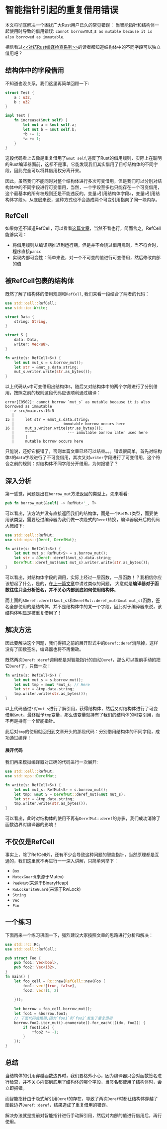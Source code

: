 # 智能指针引起的重复借用错误
本文将彻底解决一个困扰广大Rust用户已久的常见错误： 当智能指针和结构体一起使用时导致的借用错误: ` cannot borrow `mut_s` as mutable because it is also borrowed as immutable`.

相信看过[<<对抗Rust编译检查系列>>](https://www.zhihu.com/column/c_1461712984854335488)的读者都知道结构体中的不同字段可以独立借用吧？

## 结构体中的字段借用
不知道也没关系，我们这里再简单回顾一下:
```rust
struct Test {
    a : u32,
    b : u32
}

impl Test {
    fn increase(&mut self) {
        let mut a = &mut self.a;
        let mut b = &mut self.b;
        *b += 1;
        *a += 1;
    }
}
```

这段代码看上去像是重复借用了`&mut self`,违反了Rust的借用规则，实际上在聪明的Rust编译器面前，这都不是事。它能发现我们其实借用了目标结构体的不同字段，因此完全可以将其借用权分离开来。

因此，虽然我们不能同时对整个结构体进行多次可变借用，但是我们可以分别对结构体中的不同字段进行可变借用，当然，一个字段至多也只能存在一个可变借用，这个最基本的所有权规则还是不能违反的。变量`a`引用结构体字段`a`，变量`b`引用结构体字段`b`，从底层来说，这种方式也不会造成两个可变引用指向了同一块内存。

## RefCell
如果你还不知道RefCell，可以看看[这篇文章](https://zhuanlan.zhihu.com/p/453727091)，当然不看也行，简而言之，RefCell能够实现：

- 将借用规则从编译期推迟到运行期，但是并不会饶过借用规则，当不符合时，程序直接`panic`
- 实现内部可变性：简单来说，对一个不可变的值进行可变借用，然后修改内部的值

## 被RefCell包裹的结构体
既然了解了结构体的借用规则和`RefCell`, 我们来看一段结合了两者的代码：
```rust
use std::cell::RefCell;
use std::io::Write;

struct Data {
    string: String,
}

struct S {
    data: Data,
    writer: Vec<u8>,
}

fn write(s: RefCell<S>) {
    let mut mut_s = s.borrow_mut();
    let str = &mut_s.data.string;
    mut_s.writer.write(str.as_bytes());
}
```

以上代码从`s`中可变借用出结构体`S`，随后又对结构体中的两个字段进行了分别借用，按照之前的规则这段代码应该顺利通过编译：
```console
error[E0502]: cannot borrow `mut_s` as mutable because it is also borrowed as immutable
  --> src/main.rs:16:5
   |
15 |     let str = &mut_s.data.string;
   |                ----- immutable borrow occurs here
16 |     mut_s.writer.write(str.as_bytes());
   |     ^^^^^              --- immutable borrow later used here
   |     |
   |     mutable borrow occurs here
```

只能说，还好它报错了，否则本篇文章已经可以结束。。。错误很简单，首先对结构体`S`的`data`字段进行了不可变借用，其次又对`writer`字段进行了可变借用，这个符合之前的规则：对结构体不同字段分开借用，为何报错了？

## 深入分析
第一感觉，问题是出在`borrow_mut`方法返回的类型上，先来看看:
```rust
pub fn borrow_mut(&self) -> RefMut<'_, T>
```

可以看出，该方法并没有直接返回我们的结构体，而是一个`RefMut`类型，而要使用该类型，需要经过编译器为我们做一次隐式的`Deref`转换，编译器展开后的代码大概如下:
```rust
use std::cell::RefMut;
use std::ops::{Deref, DerefMut};

fn write(s: RefCell<S>) {
    let mut mut_s: RefMut<S> = s.borrow_mut();
    let str = &Deref::deref(&mut_s).data.string;
    DerefMut::deref_mut(&mut mut_s).writer.write(str.as_bytes());
}
```

可以看出，对结构体字段的调用，实际上经过一层函数，一层函数！？我相信你应该想起了什么，是的，在[上一篇文章](https://zhuanlan.zhihu.com/p/451920390/edit)中讲过类似的问题， 大意就是**编译器对于函数往往只会分析签名，并不关心内部到底如何使用结构体**。

而上面的`&Deref::deref(&mut_s)`和`DerefMut::deref_mut(&mut mut_s)`函数，签名全部使用的是结构体，并不是结构体中的某一个字段，因此对于编译器来说，该结构体明显是被重复借用了！

## 解决方法
因此要解决这个问题，我们得把之前的展开形式中的`Deref::deref`消除掉，这样没有了函数签名，编译器也将不再懒政。

既然两次`Deref::deref`调用都是对智能指针的自动`Deref`，那么可以提前手动的把它`Deref`了，只做一次！

```rust
fn write(s: RefCell<S>) {
    let mut mut_s = s.borrow_mut();
    let mut tmp = &mut *mut_s; // Here
    let str = &tmp.data.string;
    tmp.writer.write(str.as_bytes());
}
```

以上代码通过`*`对`mut_s`进行了解引用，获得结构体，然后又对结构体进行了可变借用`&mut`，最终赋予`tmp`变量，那么该变量就持有了我们的结构体的可变引用，而不再是持有一个智能指针。

此后对`tmp`的使用就回归到文章开头的那段代码：分别借用结构体的不同字段，成功通过编译！

#### 展开代码
我们再来模拟编译器对正确的代码进行一次展开:
```rust
use std::cell::RefMut;
use std::ops::DerefMut;

fn write(s: RefCell<S>) {
    let mut mut_s: RefMut<S> = s.borrow_mut();
    let tmp: &mut S = DerefMut::deref_mut(&mut mut_s);
    let str = &tmp.data.string;
    tmp.writer.write(str.as_bytes());
}
```

可以看出，此时对结构体的使用不再有`DerefMut::deref`的身影，我们成功消除了函数边界对编译器的影响！

## 不仅仅是RefCell
事实上，除了RefCell外，还有不少会导致这种问题的智能指针，当然原理都是互通的，我们这里就不再进行一一深入讲解，只简单列举下：

- `Box`
- `MutexGuard`(来源于Mutex)
- `PeekMut`(来源于BinaryHeap)
- `RwLockWriteGuard`(来源于RwLock)
- `String`
- `Vec`
- `Pin`

## 一个练习
下面再来一个练习巩固一下，强烈建议大家按照文章的思路进行分析和解决：
```rust
use std::rc::Rc;
use std::cell::RefCell;

pub struct Foo {
    pub foo1: Vec<bool>,
    pub foo2: Vec<i32>,
}
fn main() {
    let foo_cell = Rc::new(RefCell::new(Foo {
        foo1: vec![true, false],
        foo2: vec![1, 2]
        
    }));
 
    let borrow = foo_cell.borrow_mut();
    let foo1 = &borrow.foo1;
    // 下面代码会报错,因为`foo1`和`foo2`发生了重复借用
    borrow.foo2.iter_mut().enumerate().for_each(|(idx, foo2)| {
        if foo1[idx] {
            *foo2 *= -1;
        }
    });
}
```

## 总结
当结构体的引用穿越函数边界时，我们要格外小心，因为编译器只会对函数签名进行检查，并不关心内部到底用了结构体的哪个字段，当签名都使用了结构体时，会立即报错。

而智能指针由于隐式解引用`Deref`的存在，导致了两次`Deref`时都让结构体穿越了函数边界`Deref::deref`，结果造成了重复借用的错误。

解决办法就是提前对智能指针进行手动解引用，然后对内部的值进行借用后，再行使用。